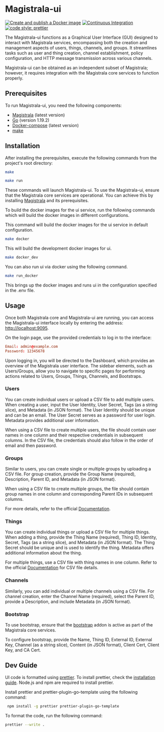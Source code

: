 # Magistrala-ui

[![Create and publish a Docker image](https://github.com/absmach/magistrala-ui/actions/workflows/build.yml/badge.svg)](https://github.com/absmach/magistrala-ui/actions/workflows/build.yml) [![Continuous Integration](https://github.com/absmach/magistrala-ui/actions/workflows/ci.yaml/badge.svg)](https://github.com/absmach/magistrala-ui/actions/workflows/ci.yaml) [![code style: prettier](https://img.shields.io/badge/code_style-prettier-ff69b4.svg?style=flat-square)](https://github.com/prettier/prettier)

The Magistrala-ui functions as a Graphical User Interface (GUI) designed to interact with Magistrala services, encompassing both the creation and management aspects of users, things, channels, and groups. It streamlines tasks such as user and thing creation, channel establishment, policy configuration, and HTTP message transmission across various channels.

Magistrala-ui can be obtained as an independent subset of Magistrala; however, it requires integration with the Magistrala core services to function properly.

## Prerequisites

To run Magistrala-ui, you need the following components:

- [Magistrala](https://github.com/absmach/magistrala) (latest version)
- [Go](https://golang.org/doc/install) (version 1.19.2)
- [Docker-compose](https://docs.docker.com/compose/install/) (latest version)
- [make](https://www.gnu.org/software/make/manual/make.html)

## Installation

After installing the prerequisites, execute the following commands from the project's root directory:

```bash
make
```

```bash
make run
```

These commands will launch Magistrala-ui. To use the Magistrala-ui, ensure that the Magistrala core services are operational. You can achieve this by installing [Magistrala](https://github.com/absmach/magistrala) and its prerequisites.

To build the docker images for the ui service, run the following commands which will build the docker images in different configurations.

This command will build the docker images for the ui service in default configuration.

```bash
make docker
```

This will build the development docker images for ui.

```bash
make docker_dev
```

You can also run ui via docker using the following command.

```bash
make run_docker
```

This brings up the docker images and runs ui in the configuration specified in the .env file.

## Usage

Once both Magistrala core and Magistrala-ui are running, you can access the Magistrala-ui interface locally by entering the address: [http://localhost:9095](http://localhost:9095).

On the login page, use the provided credentials to log in to the interface:

```conf
Email: admin@example.com
Password: 12345678
```

Upon logging in, you will be directed to the Dashboard, which provides an overview of the Magistrala user interface. The sidebar elements, such as Users/Groups, allow you to navigate to specific pages for performing actions related to Users, Groups, Things, Channels, and Bootstraps.

### Users

You can create individual users or upload a CSV file to add multiple users. When creating a user, input the User Identity, User Secret, Tags (as a string slice), and Metadata (in JSON format). The User Identity should be unique and can be an email. The User Secret serves as a password for user login. Metadata provides additional user information.

When using a CSV file to create multiple users, the file should contain user names in one column and their respective credentials in subsequent columns. In the CSV file, the credentials should also follow in the order of email and then password.

### Groups

Similar to users, you can create single or multiple groups by uploading a CSV file. For group creation, provide the Group Name (required), Description, Parent ID, and Metadata (in JSON format).

When using a CSV file to create multiple groups, the file should contain group names in one column and corresponding Parent IDs in subsequent columns.

For more details, refer to the official [Documentation](http://docs.mainflux.io/cli/#things-management).

### Things

You can create individual things or upload a CSV file for multiple things. When adding a thing, provide the Thing Name (required), Thing ID, Identity, Secret, Tags (as a string slice), and Metadata (in JSON format). The Thing Secret should be unique and is used to identify the thing. Metadata offers additional information about the thing.

For multiple things, use a CSV file with thing names in one column. Refer to the official [Documentation](http://docs.mainflux.io/cli/#things-management) for CSV file details.

### Channels

Similarly, you can add individual or multiple channels using a CSV file. For channel creation, enter the Channel Name (required), select the Parent ID, provide a Description, and include Metadata (in JSON format).

### Bootstrap

To use bootstrap, ensure that the [bootstrap](http://docs.mainflux.io/bootstrap/) addon is active as part of the Magistrala core services.

To configure bootstrap, provide the Name, Thing ID, External ID, External Key, Channel (as a string slice), Content (in JSON format), Client Cert, Client Key, and CA Cert.

## Dev Guide

UI code is formatted using [prettier](https://prettier.io/). To install prettier, check the [installation guide](https://github.com/NiklasPor/prettier-plugin-go-template). Node.js and npm are required to install prettier.

Install prettier and prettier-plugin-go-template using the following command:

```bash
 npm install -g prettier prettier-plugin-go-template
```

To format the code, run the following command:

```bash
prettier --write .
```
